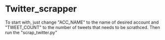 # Twitter_scrapper
To start with, just change "ACC_NAME" to the name of desired account and "TWEET_COUNT" to the number of tweets that needs to be scrathced.
Then run the "scrap_twitter.py"
